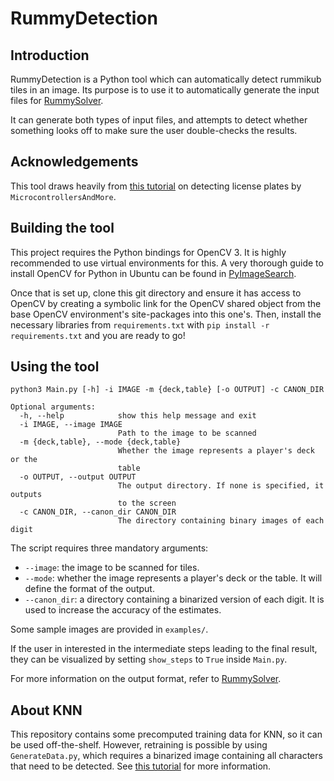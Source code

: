 # RummyDetection
## Introduction
RummyDetection is a Python tool which can automatically detect rummikub tiles
in an image. Its purpose is to use it to automatically generate the input files
for [RummySolver](https://github.com/nachogoro/RummySolver).

It can generate both types of input files, and attempts to detect whether
something looks off to make sure the user double-checks the results.

## Acknowledgements
This tool draws heavily from [this
tutorial](https://github.com/MicrocontrollersAndMore/OpenCV_3_License_Plate_Recognition_Python)
on detecting license plates by `MicrocontrollersAndMore`.

## Building the tool
This project requires the Python bindings for OpenCV 3. It is highly
recommended to use virtual environments for this. A very thorough guide to
install OpenCV for Python in Ubuntu can be found in
[PyImageSearch](https://www.pyimagesearch.com/2016/10/24/ubuntu-16-04-how-to-install-opencv/).

Once that is set up, clone this git directory and ensure it has access to
OpenCV by creating a symbolic link for the OpenCV shared object from the base
OpenCV environment's site-packages into this one's. Then, install the necessary
libraries from `requirements.txt` with `pip install -r requirements.txt` and
you are ready to go!

## Using the tool
```
python3 Main.py [-h] -i IMAGE -m {deck,table} [-o OUTPUT] -c CANON_DIR

Optional arguments:
  -h, --help            show this help message and exit
  -i IMAGE, --image IMAGE
                        Path to the image to be scanned
  -m {deck,table}, --mode {deck,table}
                        Whether the image represents a player's deck or the
                        table
  -o OUTPUT, --output OUTPUT
                        The output directory. If none is specified, it outputs
                        to the screen
  -c CANON_DIR, --canon_dir CANON_DIR
                        The directory containing binary images of each digit
```

The script requires three mandatory arguments:
* `--image`: the image to be scanned for tiles.
* `--mode`: whether the image represents a player's deck or the table. It will
  define the format of the output.
* `--canon_dir`: a directory containing a binarized version of each digit. It
  is used to increase the accuracy of the estimates.

Some sample images are provided in `examples/`.

If the user in interested in the intermediate steps leading to the final
result, they can be visualized by setting `show_steps` to `True` inside
`Main.py`.

For more information on the output format, refer to
[RummySolver](https://github.com/nachogoro/RummySolver).

## About KNN
This repository contains some precomputed training data for KNN, so it can be
used off-the-shelf. However, retraining is possible by using `GenerateData.py`,
which requires a binarized image containing all characters that need to be
detected. See [this
tutorial](https://github.com/MicrocontrollersAndMore/OpenCV_3_KNN_Character_Recognition_Python)
for more information.
